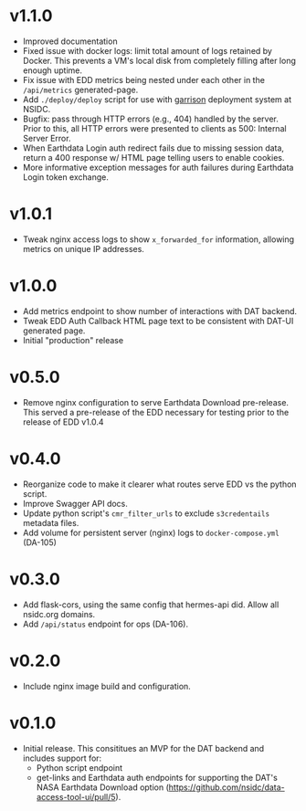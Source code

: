 # v1.1.0

- Improved documentation
- Fixed issue with docker logs: limit total amount of logs retained by Docker.
  This prevents a VM's local disk from completely filling after long enough
  uptime.
- Fix issue with EDD metrics being nested under each other in the `/api/metrics`
  generated-page.
- Add `./deploy/deploy` script for use with
  [garrison](https://bitbucket.org/nsidc/garrison) deployment system at NSIDC.
- Bugfix: pass through HTTP errors (e.g., 404) handled by the server. Prior to
  this, all HTTP errors were presented to clients as 500: Internal Server Error.
- When Earthdata Login auth redirect fails due to missing session data, return a
  400 response w/ HTML page telling users to enable cookies.
- More informative exception messages for auth failures during Earthdata Login
  token exchange.

# v1.0.1

- Tweak nginx access logs to show `x_forwarded_for` information, allowing
  metrics on unique IP addresses.

# v1.0.0

- Add metrics endpoint to show number of interactions with DAT backend.
- Tweak EDD Auth Callback HTML page text to be consistent with DAT-UI generated
  page.
- Initial "production" release

# v0.5.0

- Remove nginx configuration to serve Earthdata Download pre-release. This
  served a pre-release of the EDD necessary for testing prior to the release of
  EDD v1.0.4

# v0.4.0

- Reorganize code to make it clearer what routes serve EDD vs the python script.
- Improve Swagger API docs.
- Update python script's `cmr_filter_urls` to exclude `s3credentails` metadata
  files.
- Add volume for persistent server (nginx) logs to `docker-compose.yml` (DA-105)

# v0.3.0

- Add flask-cors, using the same config that hermes-api did. Allow all nsidc.org
  domains.
- Add `/api/status` endpoint for ops (DA-106).

# v0.2.0

- Include nginx image build and configuration.

# v0.1.0

- Initial release. This consititues an MVP for the DAT backend and includes
  support for:
  - Python script endpoint
  - get-links and Earthdata auth endpoints for supporting the DAT's NASA
    Earthdata Download option
    (<https://github.com/nsidc/data-access-tool-ui/pull/5>).
